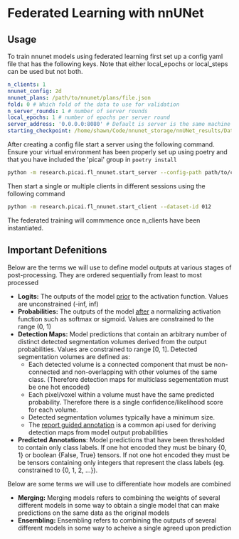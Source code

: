 # Federated Learning with nnUNet

## Usage
To train nnunet models using federated learning first set up a config yaml file that has the following keys. Note that either local_epochs or local_steps can be used but not both.

```yaml
n_clients: 1
nnunet_config: 2d
nnunet_plans: /path/to/nnunet/plans/file.json
fold: 0 # Which fold of the data to use for validation
n_server_rounds: 1 # number of server rounds
local_epochs: 1 # number of epochs per server round
server_address: '0.0.0.0:8080' # Default is server is the same machine
starting_checkpoint: /home/shawn/Code/nnunet_storage/nnUNet_results/Dataset012_PICAI-debug/nnUNetTrainer_1epoch__nnUNetPlans__2d/fold_0/checkpoint_best.pth # This is currently required due to a 'bug' in flwr. I have raised an issue
```

After creating a config file start a server using the following command. Ensure your virtual environment has been properly set up using poetry and that you have included the 'picai' group in ```poetry install```

```bash
python -m research.picai.fl_nnunet.start_server --config-path path/to/config.yaml
```

Then start a single or multiple clients in different sessions using the following command

```bash
python -m research.picai.fl_nnunet.start_client --dataset-id 012
```

The federated training will commmence once n_clients have been instantiated.

## Important Defenitions
Below are the terms we will use to define model outputs at various stages of
post-processing. They are ordered sequentially from least to most processed

- **Logits:** The outputs of the model <ins>prior</ins> to the activation function. Values are unconstrained (-inf, inf)
- **Probabilities:** The outputs of the model <ins>after</ins> a normalizing activation function such as softmax or sigmoid. Values are constrained to the range (0, 1)
- **Detection Maps:** Model predictions that contain an arbitrary number of distinct detected segmentation volumes derived from the output probabilities. Values are constrained to range [0, 1]. Detected segmentation volumes are defined as:
  - Each detected volume is a connected component that must be non-connected and non-overlapping with other volumes of the same class. (Therefore detection maps for multiclass segementation must be one hot encoded)
  - Each pixel/voxel within a volume must have the same predicted probability. Therefore there is a single confidence/likelihood score for each volume.
  - Detected segmentation volumes typically have a minimum size.
  - The [report guided annotation](https://github.com/DIAGNijmegen/Report-Guided-Annotation) is a common api used for deriving detection maps from model output probabilities
- **Predicted Annotations**: Model predictions that have been thresholded to contain only class labels. If one hot encoded they must be binary {0, 1} or boolean {False, True} tensors. If not one hot encoded they must be be tensors containing only integers that represent the class labels (eg. constrained to {0, 1, 2, ...}).

Below are some terms we will use to differentiate how models are combined

- **Merging:** Merging models refers to combining the weights of several different models in some way to obtain a single model that can make predictions on the same data as the original models
- **Ensembling:** Ensembling refers to combining the outputs of several different models in some way to acheive a single agreed upon prediction
